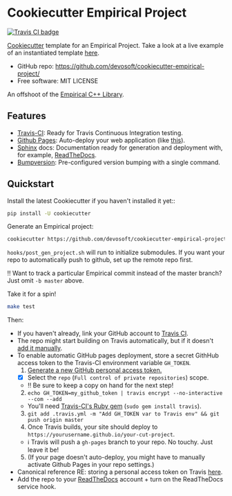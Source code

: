 # Cookiecutter Empirical Project

[![Travis CI badge](https://travis-ci.org/devosoft/cookiecutter-empirical-project.svg?branch=master)](https://travis-ci.org/devosoft/cookiecutter-empirical-project)

[Cookiecutter](https://github.com/audreyr/cookiecutter) template for an Empirical Project.
Take a look at a live example of an instantiated template [here](https://github.com/devosoft/cookiecutter-empirical-project/tree/cut-cookie).

* GitHub repo: https://github.com/devosoft/cookiecutter-empirical-project/
* Free software: MIT LICENSE

An offshoot of the [Empirical C++ Library](https://github.com/devosoft/Empirical).

## Features

* [Travis-CI](http://travis-ci.org/): Ready for Travis Continuous Integration testing.
* [Github Pages](https://pages.github.com/): Auto-deploy your web application (like [this](https://devosoft.github.io/cookiecutter-empirical-project)).
* [Sphinx](http://sphinx-doc.org/) docs: Documentation ready for generation and deployment with, for example, [ReadTheDocs](https://readthedocs.io/).
* [Bumpversion](https://github.com/peritus/bumpversion): Pre-configured version bumping with a single command.

## Quickstart

Install the latest Cookiecutter if you haven't installed it yet::
```bash
pip install -U cookiecutter
```

Generate an Empirical project:
```bash
cookiecutter https://github.com/devosoft/cookiecutter-empirical-project.git
```

`hooks/post_gen_project.sh` will run to initialize submodules.
If you want your repo to automatically push to github, set up the remote repo first.

:bangbang:
Want to track a particular Empirical commit instead of the master branch?
Just omit `-b master` above.

Take it for a spin!
```bash
make test
```

Then:

* If you haven't already, link your GitHub account to [Travis CI](https://travis-ci.com/signup).
* The repo might start building on Travis automatically, but if it doesn't [add it manually](https://travis-ci.com/account/repositories).
* To enable automatic GitHub pages deployment, store a secret GithHub access token to the Travis-CI environment variable `GH_TOKEN`.
  1. [Generate a new GitHub personal access token.](https://github.com/settings/tokens/new)
    * [x] Select the `repo` (`Full control of private repositories`) scope.
    * :bangbang: Be sure to keep a copy on hand for the next step!
  2. `echo GH_TOKEN=my_github_token | travis encrypt --no-interactive --com --add`
    * You'll need [Travis-CI's Ruby gem](https://github.com/travis-ci/travis.rb) (`sudo gem install travis`).
  3. `git add .travis.yml -m "Add GH_TOKEN var to Travis env" && git push origin master`
  4. Once Travis builds, your site should deploy to `https://yourusername.github.io/your-cut-project`.
    * :information_source: Travis will push a `gh-pages` branch to your repo.
    No touchy.
    Just leave it be!
  5. (If your page doesn't auto-deploy, you might have to manually activate Github Pages in your repo settings.)
* Canonical reference RE: storing a personal access token on Travis [here](https://gist.github.com/willprice/e07efd73fb7f13f917ea).
* Add the repo to your [ReadTheDocs](https://readthedocs.io/) account + turn on the ReadTheDocs service hook.
